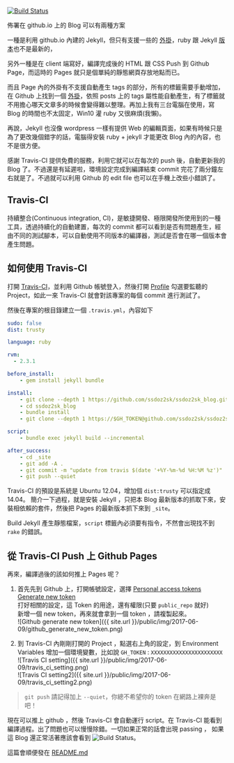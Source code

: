 [![Build Status](https://travis-ci.org/ssdoz2sk/ssdoz2sk_blog.svg?branch=master)](https://travis-ci.org/ssdoz2sk/ssdoz2sk_blog)

佈署在 github.io 上的 Blog 可以有兩種方案   

一種是利用 github.io 內建的 Jekyll，但只有支援一些的 [外掛](https://help.github.com/articles/adding-jekyll-plugins-to-a-github-pages-site/)，ruby 跟 Jekyll [版本](https://pages.github.com/versions/)也不是最新的，   

另外一種是在 client 端寫好，編譯完成後的 HTML 跟 CSS Push 到 Github Page，而這時的 Pages 就只是個單純的靜態網頁存放地點而已。   

<!--more-->

而且 Page 內的外掛有不支援自動產生 tags 的部分，所有的標籤需要手動增加，在 Github 上找到一個 [外掛](https://github.com/pattex/jekyll-tagging/pull/60)，依照 posts 上的 tags 屬性能自動產生，有了標籤就不用擔心哪天文章多的時候會變得難以整理。再加上我有三台電腦在使用，寫 Blog 的時間也不太固定，Win10 灌 ruby 又很麻煩(我懶)。   

再說，Jekyll 也沒像 wordpress 一樣有提供 Web 的編輯頁面，如果有時候只是為了更改幾個錯字的話，電腦得安裝 ruby + jekyll 才能更改 Blog 內的內容，也不是很方便。   

感謝 Travis-CI 提供免費的服務，利用它就可以在每次的 push 後，自動更新我的 Blog 了。不過還是有延遲啦，環境設定完成到編譯結束 commit 完花了兩分鐘左右就是了。不過就可以利用 Github 的 edit file 也可以在手機上改些小錯誤了。   

## Travis-CI 
持續整合(Continuous integration, CI)，是敏捷開發、極限開發所使用到的一種工具，透過持續化的自動建置，每次的 commit 都可以看到是否有問題產生，經由不同的測試腳本，可以自動使用不同版本的編譯器，測試是否會在哪一個版本會產生問題。   

## 如何使用 Travis-CI
打開 [Travis-CI](https://travis-ci.org/)，並利用 Github 帳號登入，然後打開 [Profile](https://travis-ci.org/profile) 勾選要監聽的 Project，如此一來 Travis-CI 就會對該專案的每個 commit 進行測試了。   

然後在專案的根目錄建立一個 `.travis.yml`，內容如下   

```yml
sudo: false
dist: trusty

language: ruby

rvm:
  - 2.3.1

before_install:
    - gem install jekyll bundle

install:
    - git clone --depth 1 https://github.com/ssdoz2sk/ssdoz2sk_blog.git ssdoz2sk_blog
    - cd ssdoz2sk_blog
    - bundle install
    - git clone --depth 1 https://$GH_TOKEN@github.com/ssdoz2sk/ssdoz2sk.github.io _site

script:
    - bundle exec jekyll build --incremental

after_success:
    - cd _site
    - git add -A .
    - git commit -m "update from travis $(date '+%Y-%m-%d %H:%M %z')"
    - git push --quiet
```

Travis-CI 的預設是系統是 Ubuntu 12.04，增加個 `dist:trusty` 可以指定成 14.04。
簡介一下過程，就是安裝 Jekyll ，只把本 Blog 最新版本的抓取下來，安裝相依賴的套件，然後把 Pages 的最新版本抓下來到 `_site`。   

Build Jekyll 產生靜態檔案，`script` 標籤內必須要有指令，不然會出現找不到 `rake` 的錯誤。   

## 從 Travis-CI Push 上 Github Pages
再來，編譯過後的該如何推上 Pages 呢？   

1. 首先先到 Github 上，打開帳號設定，選擇 [Personal access tokens
Generate new token](https://github.com/settings/tokens)   
打好相關的設定，這 Token 的用途，還有權限(只要 `public_repo` 就好)   
新增一個 new token，再來就會拿到一個 token ，請複製起來。   
![Github generate new token]({{ site.url }}/public/img/2017-06-09/github_generate_new_token.png)    

2. 到 Travis-CI 內剛剛打開的 Project ，點選右上角的設定，到 Environment Variables 增加一個環境變數，比如說 `GH_TOKEN` : `XXXXXXXXXXXXXXXXXXXXXXX`   
![Travis CI setting]({{ site.url }}/public/img/2017-06-09/travis_ci_setting.png)   
![Travis CI setting2]({{ site.url }}/public/img/2017-06-09/travis_ci_setting2.png)   

>  `git push` 請記得加上 `--quiet`，你總不希望你的 token 在網路上裸奔是吧！

現在可以推上 github ，然後 Travis-CI 會自動運行 script。在 Travis-CI 能看到編譯過程。出了問題也可以慢慢除錯。一切如果正常的話會出現 passing ， 如果這 Blog 還正常活著應該會看到 ![Build Status](https://travis-ci.org/ssdoz2sk/ssdoz2sk_blog.svg?branch=master)。

這篇會順便發在 [README.md](https://github.com/ssdoz2sk/ssdoz2sk_blog/blob/master/README.md)